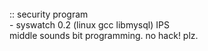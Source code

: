 <br>
:: security program<br>
- syswatch 0.2 (linux gcc libmysql) IPS<br>
  middle sounds bit programming. no hack! plz.
<br>
